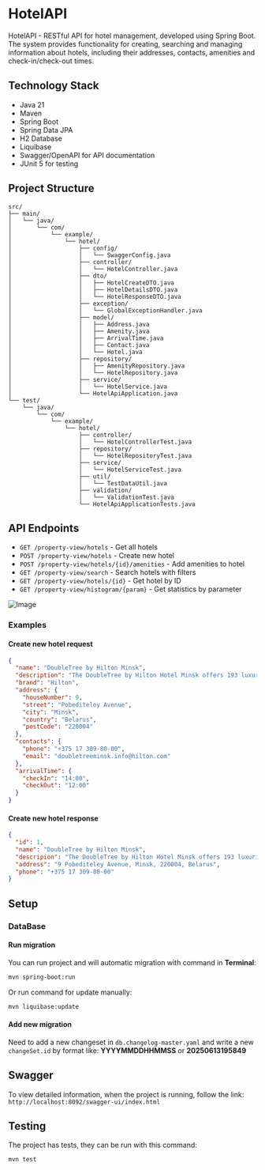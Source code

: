 # HotelAPI

HotelAPI - RESTful API for hotel management, developed using Spring Boot. The system provides functionality for creating, searching and managing information about hotels, including their addresses, contacts, amenities and check-in/check-out times.

## Technology Stack

- Java 21
- Maven
- Spring Boot
- Spring Data JPA
- H2 Database
- Liquibase
- Swagger/OpenAPI for API documentation
- JUnit 5 for testing

## Project Structure

```
src/
├── main/
│   └── java/
│       └── com/
│           └── example/
│               └── hotel/
│                   ├── config/
│                   │   └── SwaggerConfig.java
│                   ├── controller/
│                   │   └── HotelController.java
│                   ├── dto/
│                   │   ├── HotelCreateDTO.java
│                   │   ├── HotelDetailsDTO.java
│                   │   └── HotelResponseDTO.java
│                   ├── exception/
│                   │   └── GlobalExceptionHandler.java
│                   ├── model/
│                   │   ├── Address.java
│                   │   ├── Amenity.java
│                   │   ├── ArrivalTime.java
│                   │   ├── Contact.java
│                   │   └── Hotel.java
│                   ├── repository/
│                   │   ├── AmenityRepository.java
│                   │   └── HotelRepository.java
│                   ├── service/
│                   │   └── HotelService.java
│                   └── HotelApiApplication.java
└── test/
    └── java/
        └── com/
            └── example/
                └── hotel/
                    ├── controller/
                    │   └── HotelControllerTest.java
                    ├── repository/
                    │   └── HotelRepositoryTest.java
                    ├── service/
                    │   └── HotelServiceTest.java
                    ├── util/
                    │   └── TestDataUtil.java
                    ├── validation/
                    │   └── ValidationTest.java
                    └── HotelApiApplicationTests.java
```

## API Endpoints

- `GET /property-view/hotels` - Get all hotels
- `POST /property-view/hotels` - Create new hotel
- `POST /property-view/hotels/{id}/amenities` - Add amenities to hotel
- `GET /property-view/search` - Search hotels with filters
- `GET /property-view/hotels/{id}` - Get hotel by ID
- `GET /property-view/histogram/{param}` - Get statistics by parameter

![Image](https://github.com/user-attachments/assets/4562a1eb-caa3-4bb6-8088-27b49fac49cd)

### Examples

#### Create new hotel request

```json
{
  "name": "DoubleTree by Hilton Minsk",
  "description": "The DoubleTree by Hilton Hotel Minsk offers 193 luxurious rooms in the Belorussian capital and stunning views of Minsk city from the hotel's 20th floor ...",
  "brand": "Hilton",
  "address": {
    "houseNumber": 9,
    "street": "Pobediteley Avenue",
    "city": "Minsk",
    "country": "Belarus",
    "postCode": "220004"
  },
  "contacts": {
    "phone": "+375 17 309-80-00",
    "email": "doubletreeminsk.info@hilton.com"
  },
  "arrivalTime": {
    "checkIn": "14:00",
    "checkOut": "12:00"
  }
}
```

#### Create new hotel response

```json
{
  "id": 1,
  "name": "DoubleTree by Hilton Minsk",
  "descripion": "The DoubleTree by Hilton Hotel Minsk offers 193 luxurious rooms in the Belorussian capital and stunning views of Minsk city from the hotel's 20th floor ...",
  "address": "9 Pobediteley Avenue, Minsk, 220004, Belarus",
  "phone": "+375 17 309-80-00"
}
```



## Setup

### DataBase

#### Run migration

You can run project and will automatic migration with command in <b>Terminal</b>:

```bash
mvn spring-boot:run
```

Or run command for update manually:

```bash
mvn liquibase:update
```

#### Add new migration

Need to add a new changeset in `db.changelog-master.yaml` and write a new `changeSet.id` by format like: <b>YYYYMMDDHHMMSS</b> or <b>20250613195849</b>


## Swagger

To view detailed information, when the project is running, follow the link: `http://localhost:8092/swagger-ui/index.html`


## Testing

The project has tests, they can be run with this command:

```bash
mvn test
```

